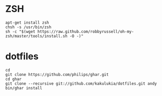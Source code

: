 ZSH
===

    apt-get install zsh
    chsh -s /usr/bin/zsh
    sh -c "$(wget https://raw.github.com/robbyrussell/oh-my-zsh/master/tools/install.sh -O -)"

dotfiles
========
    cd
    git clone https://github.com/philips/ghar.git
    cd ghar
    git clone --recursive git://github.com/kakulukia/dotfiles.git andy
    bin/ghar install

